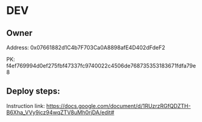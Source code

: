 # DEV

## Owner

Address: 0x07661882d1C4b7F703Ca0A8898afE4D402dFdeF2

PK: f4ef769994d0ef275fbf47337fc9740022c4506de768735353183671fdfa79e8

## Deploy steps:

Instruction link: https://docs.google.com/document/d/1RUzrzRGfQDZTH-B6Xha_VVy9icz94wqZTV8uMh0rjDA/edit#
